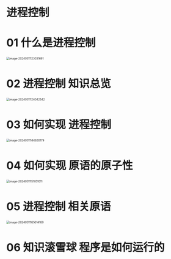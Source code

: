 # 进程控制



# 01 什么是进程控制

<img src="https://cvp.oss-cn-shanghai.aliyuncs.com/picgo/202405111230816.png" alt="image-20240511123031691" style="zoom:50%;" />



# 02 进程控制 知识总览

<img src="https://cvp.oss-cn-shanghai.aliyuncs.com/picgo/202405111240717.png" alt="image-20240511124042542" style="zoom:50%;" />



# 03 如何实现 进程控制

<img src="https://cvp.oss-cn-shanghai.aliyuncs.com/picgo/202405111446679.png" alt="image-20240511144630179" style="zoom:50%;" />



# 04 如何实现 原语的原子性

<img src="https://cvp.oss-cn-shanghai.aliyuncs.com/picgo/202405111518362.png" alt="image-20240511151851011" style="zoom:50%;" />



# 05 进程控制 相关原语

<img src="https://cvp.oss-cn-shanghai.aliyuncs.com/picgo/202405111650747.png" alt="image-20240511165014169" style="zoom:50%;" />



# 06 知识滚雪球 程序是如何运行的